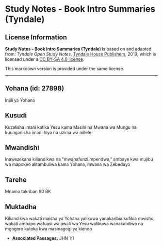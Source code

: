 # Study Notes - Book Intro Summaries (Tyndale)

## License Information

**Study Notes - Book Intro Summaries (Tyndale)** is based on and adapted from: _Tyndale Open Study Notes_, [Tyndale House Publishers](https://tyndaleopenresources.com/), 2019, which is licensed under a [CC BY-SA 4.0 license](https://creativecommons.org/licenses/by-sa/4.0/legalcode.en).

This markdown version is provided under the same license.



--------------------------------

## Yohana (id: 27898)

Injili ya Yohana

Kusudi
------

Kuzalisha imani katika Yesu kama Masihi na Mwana wa Mungu na kuunganisha imani hiyo na uzima wa milele

Mwandishi
---------

Inawezekana kiliandikwa na "mwanafunzi mpendwa," ambaye kwa mujibu wa mapokeo alitambuliwa kama Yohana, mwana wa Zebedayo

Tarehe
------

Mnamo takriban 90 BK

Muktadha
--------

Kiliandikwa wakati maisha ya Yohana yalikuwa yanakaribia kufikia mwisho, wakati ambapo wafuasi wa awali wa Yesu walikuwa wanakabiliwa na mgogoro kutoka kwa masinagogi ya kieneo

* **Associated Passages:** JHN 1:1


